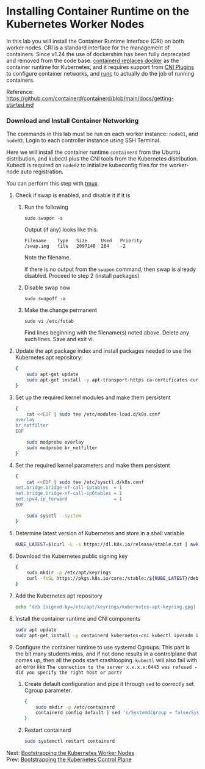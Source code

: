 # Installing Container Runtime on the Kubernetes Worker Nodes

In this lab you will install the Container Runtime Interface (CRI) on both worker nodes. CRI is a standard interface for the management of containers. Since v1.24 the use of dockershim has been fully deprecated and removed from the code base. [containerd replaces docker](https://kodekloud.com/blog/kubernetes-removed-docker-what-happens-now/) as the container runtime for Kubernetes, and it requires support from [CNI Plugins](https://github.com/containernetworking/plugins) to configure container networks, and [runc](https://github.com/opencontainers/runc) to actually do the job of running containers.

Reference: https://github.com/containerd/containerd/blob/main/docs/getting-started.md

### Download and Install Container Networking

The commands in this lab must be run on each worker instance: `node01`, and `node02`. Login to each controller instance using SSH Terminal.

Here we will install the container runtime `containerd` from the Ubuntu distribution, and kubectl plus the CNI tools from the Kubernetes distribution. Kubectl is required on `node02` to initialize kubeconfig files for the worker-node auto registration.

[//]: # (host:node01-node02)
[//]: # (command:/vagrant/files/swapoff.sh)
[//]: # (command:export DEBIAN_FRONTEND=noninteractive)

You can perform this step with [tmux](01-prerequisites.md#running-commands-in-parallel-with-tmux).

1. Check if swap is enabled, and disable it if it is

    1. Run the following

        ```
        sudo swapon -s
        ```

        Output (if any) looks like this:

        ```
        Filename    Type   Size     Used   Priority
        /swap.img   file   2097148	264    -2
        ```

        Note the filename.

        If there is no output from the `swapon` command, then swap is already disabled. Proceed to step 2 (install packages)

    1. Disable swap now

        ```
        sudo swapoff -a
        ```

    1. Make the change permanent

        ```
        sudo vi /etc/fstab
        ```

        Find lines beginning with the filename(s) noted above. Delete any such lines. Save and exit vi.


1. Update the apt package index and install packages needed to use the Kubernetes apt repository:
    ```bash
    {
        sudo apt-get update
        sudo apt-get install -y apt-transport-https ca-certificates curl
    }
    ```

1. Set up the required kernel modules and make them persistent
    ```bash
    {
        cat <<EOF | sudo tee /etc/modules-load.d/k8s.conf
    overlay
    br_netfilter
    EOF

        sudo modprobe overlay
        sudo modprobe br_netfilter
    }
    ```

1.  Set the required kernel parameters and make them persistent
    ```bash
    {
        cat <<EOF | sudo tee /etc/sysctl.d/k8s.conf
    net.bridge.bridge-nf-call-iptables  = 1
    net.bridge.bridge-nf-call-ip6tables = 1
    net.ipv4.ip_forward                 = 1
    EOF

        sudo sysctl --system
    }
    ```

1.  Determine latest version of Kubernetes and store in a shell variable

    ```bash
    KUBE_LATEST=$(curl -L -s https://dl.k8s.io/release/stable.txt | awk 'BEGIN { FS="." } { printf "%s.%s", $1, $2 }')
    ```

1. Download the Kubernetes public signing key
    ```bash
    {
        sudo mkdir -p /etc/apt/keyrings
        curl -fsSL https://pkgs.k8s.io/core:/stable:/${KUBE_LATEST}/deb/Release.key | sudo gpg --dearmor -o /etc/apt/keyrings/kubernetes-apt-keyring.gpg
    }
    ```

1. Add the Kubernetes apt repository
    ```bash
    echo "deb [signed-by=/etc/apt/keyrings/kubernetes-apt-keyring.gpg] https://pkgs.k8s.io/core:/stable:/${KUBE_LATEST}/deb/ /" | sudo tee /etc/apt/sources.list.d/kubernetes.list
    ```

1. Install the container runtime and CNI components
    ```bash
    sudo apt update
    sudo apt-get install -y containerd kubernetes-cni kubectl ipvsadm ipset
    ```

1.  Configure the container runtime to use systemd Cgroups. This part is the bit many students miss, and if not done results in a controlplane that comes up, then all the pods start crashlooping. `kubectl` will also fail with an error like `The connection to the server x.x.x.x:6443 was refused - did you specify the right host or port?`

    1. Create default configuration and pipe it through `sed` to correctly set Cgroup parameter.

        ```bash
        {
            sudo mkdir -p /etc/containerd
            containerd config default | sed 's/SystemdCgroup = false/SystemdCgroup = true/' | sudo tee /etc/containerd/config.toml
        }
        ```

    1.  Restart containerd

        ```bash
        sudo systemctl restart containerd
        ```


Next: [Bootstrapping the Kubernetes Worker Nodes](./10-bootstrapping-kubernetes-workers.md)</br>
Prev: [Bootstrapping the Kubernetes Control Plane](./08-bootstrapping-kubernetes-controllers.md)
